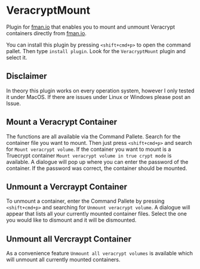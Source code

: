 # VeracryptMount

Plugin for [fman.io](https://fman.io) that enables you to mount and unmount Veracrypt containers directly from [fman.io](https://fman.io).

You can install this plugin by pressing `<shift+cmd+p>` to open the command pallet. Then type `install plugin`. Look for the `VeracryptMount` plugin and select it.

## Disclaimer

In theory this plugin works on every operation system, however I only tested it under MacOS. If there are issues under Linux or Windows please post an Issue.

## Mount a Veracrypt Container

The functions are all available via the Command Pallete. Search for the container file you want to mount. Then just press `<shift+cmd+p>` and search for `Mount veracrypt volume`. If the container you want to mount is a Truecrypt container `Mount veracrypt volume in true crypt mode` is available. A dialogue will pop up where you can enter the password of the container. If the password was correct, the container should be mounted.

## Unmount a Vercraypt Container

To unmount a container, enter the Command Pallete by pressing `<shift+cmd+p>` and searching for `Unmount veracrypt volume`. A dialogue will appear that lists all your currently mounted container files. Select the one you would like to dismount and it will be dismounted.

## Unmount all Vercraypt Container

As a convenience feature `Unmount all veracrypt volumes` is available which will unmount all currently mounted containers.